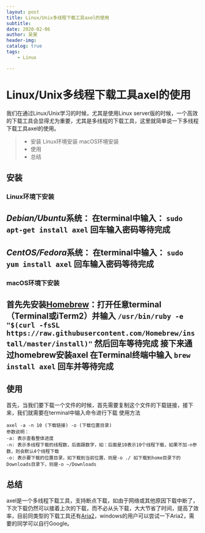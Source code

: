```yaml
---
layout:	post
title: Linux/Unix多线程下载工具axel的使用
subtitle:
date: 2020-02-06
author: 吴昊
header-img:
catalog: true
tags:
	- Linux

---
```








# Linux/Unix多线程下载工具axel的使用

我们在通过Linux/Unix学习的时候，尤其是使用Linux server版的时候，一个高效的下载工具会显得尤为重要，尤其是多线程的下载工具，这里就简单说一下多线程下载工具axel的使用。

> * 安装
> Linux环境安装
> macOS环境安装
> * 使用  
> * 总结 

## 安装
### Linux环境下安装
***Debian/Ubuntu***系统：
在terminal中输入：
`sudo apt-get install axel`
回车输入密码等待完成
---
***CentOS/Fedora***系统：
在terminal中输入：
`sudo yum install axel`
回车输入密码等待完成
---

### macOS环境下安装
首先先安装[Homebrew](https://brew.sh/)：打开任意terminal（Terminal或iTerm2）并输入
`/usr/bin/ruby -e "$(curl -fsSL https://raw.githubusercontent.com/Homebrew/install/master/install)"`
然后回车等待完成
接下来通过homebrew安装axel
在Terminal终端中输入
`brew install axel`
回车并等待完成
---

## 使用
首先，当我们要下载一个文件的时候，首先需要复制这个文件的下载链接，接下来，我们就需要在terminal中输入命令进行下载
使用方法
```
axel -a -n 10 (下载链接) -o (下载位置目录)
参数说明：
-a: 表示查看整体进度
-n: 表示多线程下载的线程数，后面跟数字，如：后面是10表示10个线程下载，如果不加-n参数，则会默认4个线程下载
-o: 表示要下载的位置目录，如下载到当前位置，则是-o ./ 如下载到home目录下的Downloads目录下，则是-o ~/Downloads
```

## 总结
axel是一个多线程下载工具，支持断点下载，如由于网络或其他原因下载中断了，下次下载仍然可以接着上次的下载，而不必从头下载，大大节省了时间，提高了效率，目前同类型的下载工具还有[Aria2](https://aria2.github.io/)，windows的用户可以尝试一下Aria2，需要的同学可以自行Google。

